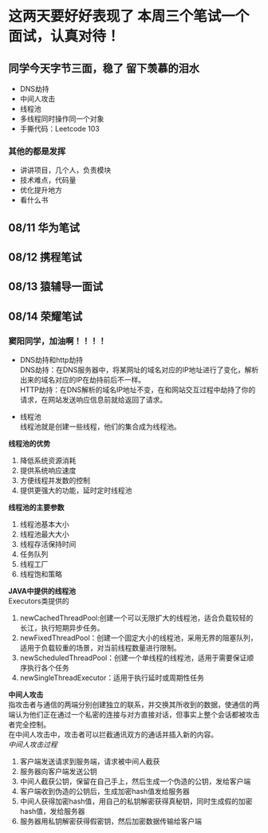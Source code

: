 #  这两天要好好表现了  本周三个笔试一个面试，认真对待！  

## 同学今天字节三面，稳了 留下羡慕的泪水  
- DNS劫持  
- 中间人攻击  
- 线程池  
- 多线程同时操作同一个对象  
- 手撕代码：Leetcode 103  

### 其他的都是发挥  
- 讲讲项目，几个人，负责模块  
- 技术难点，代码量  
- 优化提升地方  
- 看什么书  

## 08/11 华为笔试  
## 08/12 携程笔试  
## 08/13 猿辅导一面试  
## 08/14 荣耀笔试  

### 窦阳同学，加油啊！！！！  

- DNS劫持和http劫持  
DNS劫持：在DNS服务器中，将某网址的域名对应的IP地址进行了变化，解析出来的域名对应的IP在劫持前后不一样。  
HTTP劫持：在DNS解析的域名IP地址不变，在和网站交互过程中劫持了你的请求，在网站发送响应信息前就给返回了请求。  

- 线程池  
线程池就是创建一些线程，他们的集合成为线程池。  

**线程池的优势**  
1. 降低系统资源消耗  
2. 提供系统响应速度  
3. 方便线程并发数的控制  
4. 提供更强大的功能，延时定时线程池  

**线程池的主要参数**  
1. 线程池基本大小  
2. 线程池最大大小  
3. 线程存活保持时间  
4. 任务队列  
5. 线程工厂  
6. 线程饱和策略  


**JAVA中提供的线程池**  
Executors类提供的  
1. newCachedThreadPool:创建一个可以无限扩大的线程池，适合负载较轻的长江，执行短期异步任务。    
2. newFixedThreadPool：创建一个固定大小的线程池，采用无界的阻塞队列，适用于负载较重的场景，对当前线程数量进行限制。    
3. newScheduledThreadPool：创建一个单线程的线程池，适用于需要保证顺序执行各个任务    
4. newSingleThreadExecutor：适用于执行延时或周期性任务    


**中间人攻击**  
指攻击者与通信的两端分别创建独立的联系，并交换其所收到的数据，使通信的两端认为他们正在通过一个私密的连接与对方直接对话，但事实上整个会话都被攻击者完全控制。  
在中间人攻击中，攻击者可以拦截通讯双方的通话并插入新的内容。  
*中间人攻击过程*  
1. 客户端发送请求到服务端，请求被中间人截获  
2. 服务器向客户端发送公钥  
3. 中间人截获公钥，保留在自己手上，然后生成一个伪造的公钥，发给客户端  
4. 客户端收到伪造的公钥后，生成加密hash值发给服务器   
5. 中间人获得加密hash值，用自己的私钥解密获得真秘钥，同时生成假的加密hash值，发给服务器  
6. 服务器用私钥解密获得假密钥，然后加密数据传输给客户端  


























